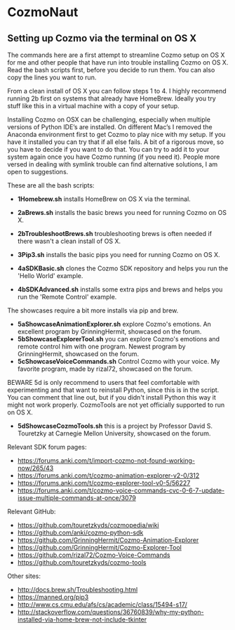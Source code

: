# CozmoNaut

## Setting up Cozmo via the terminal on OS X

The commands here are a first attempt to streamline Cozmo setup on OS X
for me and other people that have run into trouble installing Cozmo on
OS X. Read the bash scripts first, before you decide to run them. You
can also copy the lines you want to run.

From a clean install of OS X you can follow steps 1 to 4. I highly
recommend running 2b first on systems that already have HomeBrew.
Ideally you try stuff like this in a virtual machine with a copy of
your setup.

Installing Cozmo on OSX can be challenging, especially when multiple versions of Python IDE’s are installed. 
On different Mac’s I removed the Anaconda environment first to get Cozmo to play nice with my setup. 
If you have it installed you can try that if all else fails.  A bit of a rigorous move, so you have to decide 
if you want to do that. You can try to add it to your system again once you have Cozmo running (if you need it). 
People more versed in dealing with symlink trouble can find alternative solutions, I am open to suggestions.

These are all the bash scripts:

* __1Homebrew.sh__ installs HomeBrew on OS X via the terminal.

* __2aBrews.sh__ installs the basic brews you need for running Cozmo on OS X.
* __2bTroubleshootBrews.sh__ troubleshooting brews is often needed if there wasn't a clean install of OS X.
* __3Pip3.sh__ installs the basic pips you need for running Cozmo on OS X.

* __4aSDKBasic.sh__ clones the Cozmo SDK repository and helps you run the 'Hello World' example.
* __4bSDKAdvanced.sh__ installs some extra pips and brews and helps you run the 'Remote Control' example.


The showcases require a bit more installs via pip and brew. 
* __5aShowcaseAnimationExplorer.sh__ explore Cozmo's emotions. An excellent program by GrinningHermit, showcased on the forum.
* __5bShowcaseExplorerTool.sh__ you can explore Cozmo's emotions and remote control him with one program. Newest program by GrinningHermit, showcased on the forum.
* __5cShowcaseVoiceCommands.sh__ Control Cozmo with your voice. My favorite program, made by rizal72, showcased on the forum.


BEWARE 5d is only recommend to users that feel comfortable with experimenting and that want to reinstall Python, since this is in the script. 
You can comment that line out, but if you didn't install Python this way it might not work properly. CozmoTools are not
yet officially supported to run on OS X.
* __5dShowcaseCozmoTools.sh__ this is a project by Professor David S. Touretzky at Carnegie Mellon University, showcased on the forum.

Relevant SDK forum pages:

- https://forums.anki.com/t/import-cozmo-not-found-working-now/265/43 
- https://forums.anki.com/t/cozmo-animation-explorer-v2-0/312
- https://forums.anki.com/t/cozmo-explorer-tool-v0-5/56227
- https://forums.anki.com/t/cozmo-voice-commands-cvc-0-6-7-update-issue-multiple-commands-at-once/3079


Relevant GitHub:

- https://github.com/touretzkyds/cozmopedia/wiki
- https://github.com/anki/cozmo-python-sdk
- https://github.com/GrinningHermit/Cozmo-Animation-Explorer
- https://github.com/GrinningHermit/Cozmo-Explorer-Tool
- https://github.com/rizal72/Cozmo-Voice-Commands
- https://github.com/touretzkyds/cozmo-tools


Other sites:

- http://docs.brew.sh/Troubleshooting.html
- https://manned.org/pip3
- http://www.cs.cmu.edu/afs/cs/academic/class/15494-s17/
- http://stackoverflow.com/questions/36760839/why-my-python-installed-via-home-brew-not-include-tkinter

